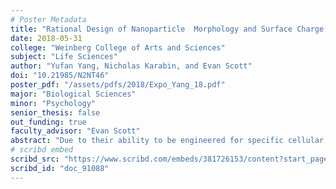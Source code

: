 ```yaml
---
# Poster Metadata
title: "Rational Design of Nanoparticle  Morphology and Surface Charge to Specify Cellular Uptake"
date: 2018-05-31
college: "Weinberg College of Arts and Sciences"
subject: "Life Sciences"
author: "Yufan Yang, Nicholas Karabin, and Evan Scott"
doi: "10.21985/N2NT46"
poster_pdf: "/assets/pdfs/2018/Expo_Yang_18.pdf"
major: "Biological Sciences"
minor: "Psychology"
senior_thesis: false
out_funding: true
faculty_advisor: "Evan Scott"
abstract: "Due to their ability to be engineered for specific cellular targeting, nanoparticles (NPs) have emerged as promising drug delivery vessels for immunotherapeutic and vaccination treatments. However, a major unsolved obstacle for cell-specific nanoparticle delivery is non-specific circulatory clearance by the mononuclear-phagocytic system(MPS). Comprised of various phagocytic cells, the MPS removes NPs from circulation shortly after recognition, preventing NPs from efficiently reaching their target cells and reducing the intended therapeutic effect. Although some MPS cells can serve beneficially during immunotherapy and vaccination as antigen-presenting cells (APCs) capable of priming antigen-specific immune responses, their swift clearance of NPs reduces the viability of nanotherapy in general. The most frequently employed method of enhancing NP targeting is the incorporation of targeting ligands, like antibodies and peptides, but this method has so far demonstrated minimal impact on nonspecific MPS clearance: there is currently a need for an alternative, more precise method of cell-specific NP delivery.  Recently, it has been demonstrated that preferential uptake of NPs, composed of poly (ethylene glycol)-block-poly(propylene sulfide) (PEG-bl-PPS), by specific APC subsets can be achieved solely by modifying the NP physicochemical property of morphology. Additionally, the NP physicochemical property of surface charge has also similarly expressed the ability to alter NP biodistribution. As it has yet to be explored what the effects multiple NP physicochemical modifications in conjunction would have on NP biodistribution, I propose using PEG-bl-PPS to form NPs with various combinations of morphology and surface charge, in order to determine if the modifications can synergize to further enhance cell-specific targeting."
# scribd embed
scribd_src: "https://www.scribd.com/embeds/381726153/content?start_page=1&view_mode=scroll&access_key=key-jikH5JqGvSWkntP4Cn8D&show_recommendations=true"
scribd_id: "doc_91088"
---
```

